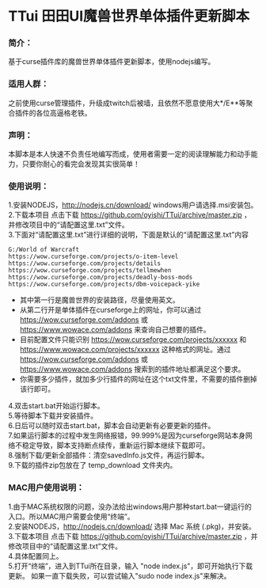# TTui  田田UI魔兽世界单体插件更新脚本

### 简介：
  基于curse插件库的魔兽世界单体插件更新脚本，使用nodejs编写。
### 适用人群：
  之前使用curse管理插件，升级成twitch后被墙，且依然不愿意使用大*/E**等聚合插件的各位高逼格老铁。

### 声明：
  本脚本是本人快速不负责任地编写而成，使用者需要一定的阅读理解能力和动手能力，只要你耐心的看完会发现其实很简单！

### 使用说明：
1.安装NODEJS，http://nodejs.cn/download/   windows用户请选择.msi安装包。  
2.下载本项目 点击下载 https://github.com/oyishi/TTui/archive/master.zip ，并修改项目中的“请配置这里.txt”文件。  
3.下面对“请配置这里.txt”进行详细的说明，下面是默认的“请配置这里.txt”内容

    G:/World of Warcraft
    https://wow.curseforge.com/projects/o-item-level
    https://wow.curseforge.com/projects/details
    https://wow.curseforge.com/projects/tellmewhen
    https://wow.curseforge.com/projects/deadly-boss-mods
    https://wow.curseforge.com/projects/dbm-voicepack-yike


- 其中第一行是魔兽世界的安装路径，尽量使用英文。  
- 从第二行开是单体插件在curseforge上的网址，你可以通过 https://wow.curseforge.com/addons 或 https://www.wowace.com/addons 来查询自己想要的插件。 
- 目前配置文件只能识别 https://wow.curseforge.com/projects/xxxxxx 和 https://www.wowace.com/projects/xxxxxx 这种格式的网址。通过 https://wow.curseforge.com/addons 或 https://www.wowace.com/addons 搜索到的插件地址都满足这个要求。
- 你需要多少插件，就加多少行插件的网址在这个txt文件里，不需要的插件删掉该行即可。


    
4.双击start.bat开始运行脚本。  
5.等待脚本下载并安装插件。  
6.日后可以随时双击start.bat，脚本会自动更新有必要更新的插件。  
7.如果运行脚本的过程中发生网络报错，99.999%是因为curseforge网站本身网络不稳定导致，脚本支持断点续传，重新运行脚本继续下载即可。  
8.强制下载/更新全部插件：清空savedInfo.js文件，再运行脚本。  
9.下载的插件zip包放在了 temp_download 文件夹内。


### MAC用户使用说明：
1.由于MAC系统权限的问题，没办法给出windows用户那种start.bat一键运行的入口。所以MAC用户需要会使用“终端”。  
2.安装NODEJS，http://nodejs.cn/download/ 选择 Mac 系统 (.pkg)，并安装。  
3.下载本项目 点击下载 https://github.com/oyishi/TTui/archive/master.zip ，并修改项目中的“请配置这里.txt”文件。   
4.具体配置同上。  
5.打开“终端”，进入到TTui所在目录，输入 "node index.js"，即可开始执行下载更新。 如果一直下载失败，可以尝试输入"sudo node index.js"来解决。 

